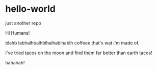 # hello-world
just another repo

Hi Humans!

blahb labhalhbalhblhalhablhablh coffeee that's wat i'm made of.

I've tried tacos on the moon and find them far better than earth tacos!

hahahah!
